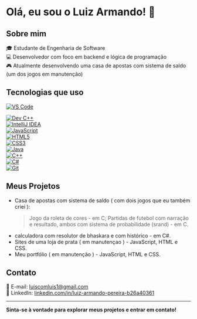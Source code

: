 # Olá, eu sou o Luiz Armando! 👋

## Sobre mim

🎓 Estudante de Engenharia de Software  
💻 Desenvolvedor com foco em backend e lógica de programação  
🎮 Atualmente desenvolvendo uma casa de apostas com sistema de saldo (um dos jogos em manutenção)  

## Tecnologias que uso

[![VS Code](https://img.shields.io/badge/VS%20Code-007ACC?style=for-the-badge&logo=visualstudiocode&logoColor=white)](https://code.visualstudio.com/)

[![Dev C++](https://img.shields.io/badge/Dev%20C++-blue?style=for-the-badge&logo=c%2B%2B)](https://www.bloodshed.net/devcpp.html)  
[![IntelliJ IDEA](https://img.shields.io/badge/IntelliJ%20IDEA-000000?style=for-the-badge&logo=intellij-idea&logoColor=white)](https://www.jetbrains.com/idea/)  
[![JavaScript](https://img.shields.io/badge/JavaScript-F7DF1E?style=for-the-badge&logo=javascript&logoColor=black)](https://developer.mozilla.org/en-US/docs/Web/JavaScript)  
[![HTML5](https://img.shields.io/badge/HTML5-E34F26?style=for-the-badge&logo=html5&logoColor=white)](https://developer.mozilla.org/en-US/docs/Web/HTML)  
[![CSS3](https://img.shields.io/badge/CSS3-1572B6?style=for-the-badge&logo=css3&logoColor=white)](https://developer.mozilla.org/en-US/docs/Web/CSS)  
[![Java](https://img.shields.io/badge/Java-007396?style=for-the-badge&logo=java&logoColor=white)](https://www.oracle.com/java/)  
[![C++](https://img.shields.io/badge/C++-00599C?style=for-the-badge&logo=c%2B%2B&logoColor=white)](https://isocpp.org/)  
[![C#](https://img.shields.io/badge/C%23-239120?style=for-the-badge&logo=c-sharp&logoColor=white)](https://learn.microsoft.com/dotnet/csharp/)  
[![Git](https://img.shields.io/badge/Git-F05032?style=for-the-badge&logo=git&logoColor=white)](https://git-scm.com/)

## Meus Projetos

- Casa de apostas com sistema de saldo ( com dois jogos que eu também criei ):
  >   Jogo da roleta de cores - em C;
  >  Partidas de futebol com narração e resultado, ambos com sistema de probabilidade (srand) - em C.
- calculadora com resolutor de bhaskara e com histórico - em C#.
- Sites de uma loja de prata ( em manutençao ) - JavaScript, HTML e CSS.
- Meu portfólio ( em manutenção ) - JavaScript, HTML e CSS.

## Contato

📧 E-mail: luiscomluis1@gmail.com  
🔗 LinkedIn: [linkedin.com/in/luiz-armando-pereira-b26a40361](https://www.linkedin.com/in/luiz-armando-pereira-b26a40361)

---

**Sinta-se à vontade para explorar meus projetos e entrar em contato!**
